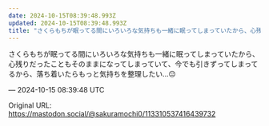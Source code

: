 ```yaml
---
date: 2024-10-15T08:39:48.993Z
updated: 2024-10-15T08:39:48.993Z
title: "さくらもちが眠ってる間にいろいろな気持ちも一緒に眠ってしまっていたから、心残りだ[...]"
---
```


<p>さくらもちが眠ってる間にいろいろな気持ちも一緒に眠ってしまっていたから、心残りだったこともそのままになってしまっていて、今でも引きずってしまってるから、落ち着いたらもっと気持ちを整理したい…😔</p>

&mdash; 2024-10-15 08:39:48 UTC

Original URL: https://mastodon.social/@sakuramochi0/113310537416439732
